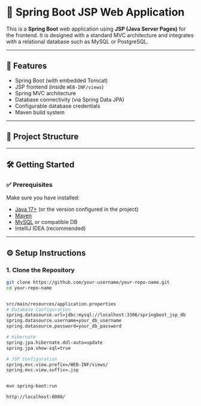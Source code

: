 

# 🌱 Spring Boot JSP Web Application

This is a **Spring Boot** web application using **JSP (Java Server Pages)** for the frontend. It is designed with a standard MVC architecture and integrates with a relational database such as MySQL or PostgreSQL.

---

## 🚀 Features

- Spring Boot (with embedded Tomcat)
- JSP frontend (inside `WEB-INF/views`)
- Spring MVC architecture
- Database connectivity (via Spring Data JPA)
- Configurable database credentials
- Maven build system

---

## 📁 Project Structure


---

## 🛠️ Getting Started

### ✅ Prerequisites

Make sure you have installed:

- [Java 17+](https://adoptopenjdk.net/) (or the version configured in the project)
- [Maven](https://maven.apache.org/download.cgi)
- [MySQL](https://dev.mysql.com/downloads/) or compatible DB
- IntelliJ IDEA (recommended)

---

## ⚙️ Setup Instructions

### 1. Clone the Repository

```bash
git clone https://github.com/your-username/your-repo-name.git
cd your-repo-name


src/main/resources/application.properties
# Database Configuration
spring.datasource.url=jdbc:mysql://localhost:3306/springboot_jsp_db
spring.datasource.username=your_db_username
spring.datasource.password=your_db_password

# Hibernate
spring.jpa.hibernate.ddl-auto=update
spring.jpa.show-sql=true

# JSP Configuration
spring.mvc.view.prefix=/WEB-INF/views/
spring.mvc.view.suffix=.jsp


mvn spring-boot:run

http://localhost:8080/




